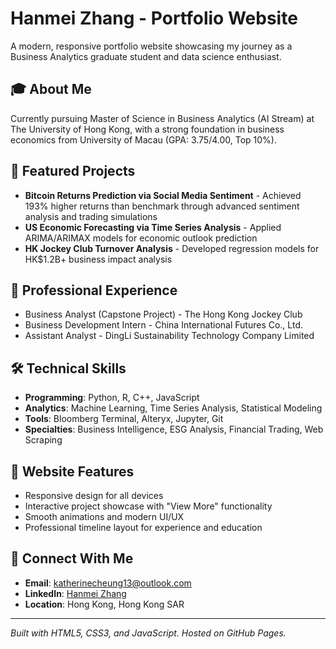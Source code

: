 # Hanmei Zhang - Portfolio Website

A modern, responsive portfolio website showcasing my journey as a Business Analytics graduate student and data science enthusiast.

## 🎓 About Me
Currently pursuing Master of Science in Business Analytics (AI Stream) at The University of Hong Kong, with a strong foundation in business economics from University of Macau (GPA: 3.75/4.00, Top 10%).

## 🚀 Featured Projects
- **Bitcoin Returns Prediction via Social Media Sentiment** - Achieved 193% higher returns than benchmark through advanced sentiment analysis and trading simulations
- **US Economic Forecasting via Time Series Analysis** - Applied ARIMA/ARIMAX models for economic outlook prediction
- **HK Jockey Club Turnover Analysis** - Developed regression models for HK$1.2B+ business impact analysis

## 💼 Professional Experience
- Business Analyst (Capstone Project) - The Hong Kong Jockey Club
- Business Development Intern - China International Futures Co., Ltd.
- Assistant Analyst - DingLi Sustainability Technology Company Limited

## 🛠️ Technical Skills
- **Programming**: Python, R, C++, JavaScript
- **Analytics**: Machine Learning, Time Series Analysis, Statistical Modeling
- **Tools**: Bloomberg Terminal, Alteryx, Jupyter, Git
- **Specialties**: Business Intelligence, ESG Analysis, Financial Trading, Web Scraping

## 📱 Website Features
- Responsive design for all devices
- Interactive project showcase with "View More" functionality
- Smooth animations and modern UI/UX
- Professional timeline layout for experience and education

## 🔗 Connect With Me
- **Email**: katherinecheung13@outlook.com
- **LinkedIn**: [Hanmei Zhang](https://www.linkedin.com/in/hanmei-zhang-505009212)
- **Location**: Hong Kong, Hong Kong SAR

---
*Built with HTML5, CSS3, and JavaScript. Hosted on GitHub Pages.*